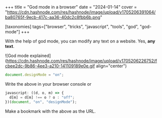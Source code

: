 +++
title = "God mode in a browser"
date = "2024-01-14"
cover = "https://cdn.hashnode.com/res/hashnode/image/upload/v1705206391064/ba80765f-9ecb-417c-aa36-40dc2c8fbb6b.png"

[taxonomies]
tags=["browser", "tricks", "javascript", "tools", "god", "god-mode"]
+++

With the help of god mode, you can modify any text on a website. Yes, **any text**.

![God mode explained](https://cdn.hashnode.com/res/hashnode/image/upload/v1705206226752/fcbee2dc-9b86-4ee3-a210-141109189e0e.gif align="center")

```javascript
document.designMode = "on";
```

Write the above in your browser console or

```javascript
javascript: ((d, o, m) => {
  d[m] = d[m] !== o ? o : "off";
})(document, "on", "designMode");
```

Make a bookmark with the above as the URL.
